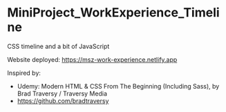 # MiniProject_WorkExperience_Timeline
CSS timeline and a bit of JavaScript

Website deployed: https://msz-work-experience.netlify.app

Inspired by:
- Udemy: Modern HTML & CSS From The Beginning (Including Sass), by Brad Traversy / Traversy Media
- https://github.com/bradtraversy
